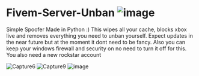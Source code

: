 # Fivem-Server-Unban                                              ![image](https://user-images.githubusercontent.com/116701630/198017571-2b5e803e-a037-4547-8796-50d45ec2a835.png)

Simple Spoofer Made in Python :) This wipes all your cache, blocks xbox live and removes everything you need to unban yourself.
Expect updates in the near future but at the moment it dont need to be fancy.
Also you can keep your windows firewall and security on no need to turn it off for this.
You also need a new rockstar account


![Capture6](https://user-images.githubusercontent.com/116701630/198008426-7554b62d-4a48-4b52-b1d5-f9df9dc87098.PNG)
![Capture9](https://user-images.githubusercontent.com/116701630/198020155-f1c12f22-a836-4e53-8615-9a40d7cf5dda.PNG)
![image](https://user-images.githubusercontent.com/116701630/198018181-5a976f72-2158-4310-9c98-a8f32a7c8273.png)

